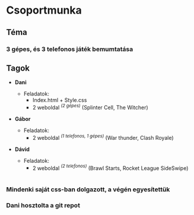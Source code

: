 # **Csoportmunka**

## **Téma**
### 3 gépes, és 3 telefonos játék bemumtatása

## **Tagok**
- **Dani** 
    - Feladatok: 
        - Index.html + Style.css<br>
        - 2 weboldal *<sup>(2 gépes)</sup>* (Splinter Cell, The Witcher)

- **Gábor** 
    - Feladatok: 
        - 2 weboldal *<sup>(1 telefonos, 1 gépes)</sup>* (War thunder, Clash Royale)


-  **Dávid**  
    - Feladatok: 
        - 2 weboldal *<sup>(2 telefonos)</sup>* (Brawl Starts, Rocket League SideSwipe)
        <br>
### Mindenki saját css-ban dolgazott, a végén egyesítettük 
### Dani hosztolta a git repot 

